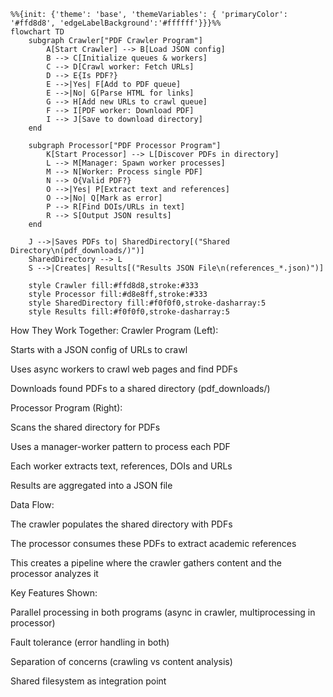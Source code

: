 ```mermaid
%%{init: {'theme': 'base', 'themeVariables': { 'primaryColor': '#ffd8d8', 'edgeLabelBackground':'#ffffff'}}}%%
flowchart TD
    subgraph Crawler["PDF Crawler Program"]
        A[Start Crawler] --> B[Load JSON config]
        B --> C[Initialize queues & workers]
        C --> D[Crawl worker: Fetch URLs]
        D --> E{Is PDF?}
        E -->|Yes| F[Add to PDF queue]
        E -->|No| G[Parse HTML for links]
        G --> H[Add new URLs to crawl queue]
        F --> I[PDF worker: Download PDF]
        I --> J[Save to download directory]
    end

    subgraph Processor["PDF Processor Program"]
        K[Start Processor] --> L[Discover PDFs in directory]
        L --> M[Manager: Spawn worker processes]
        M --> N[Worker: Process single PDF]
        N --> O{Valid PDF?}
        O -->|Yes| P[Extract text and references]
        O -->|No| Q[Mark as error]
        P --> R[Find DOIs/URLs in text]
        R --> S[Output JSON results]
    end

    J -->|Saves PDFs to| SharedDirectory[("Shared Directory\n(pdf_downloads/)")]
    SharedDirectory --> L
    S -->|Creates| Results[("Results JSON File\n(references_*.json)")]

    style Crawler fill:#ffd8d8,stroke:#333
    style Processor fill:#d8e8ff,stroke:#333
    style SharedDirectory fill:#f0f0f0,stroke-dasharray:5
    style Results fill:#f0f0f0,stroke-dasharray:5
```

How They Work Together:
Crawler Program (Left):

Starts with a JSON config of URLs to crawl

Uses async workers to crawl web pages and find PDFs

Downloads found PDFs to a shared directory (pdf_downloads/)

Processor Program (Right):

Scans the shared directory for PDFs

Uses a manager-worker pattern to process each PDF

Each worker extracts text, references, DOIs and URLs

Results are aggregated into a JSON file

Data Flow:

The crawler populates the shared directory with PDFs

The processor consumes these PDFs to extract academic references

This creates a pipeline where the crawler gathers content and the processor analyzes it

Key Features Shown:

Parallel processing in both programs (async in crawler, multiprocessing in processor)

Fault tolerance (error handling in both)

Separation of concerns (crawling vs content analysis)

Shared filesystem as integration point

